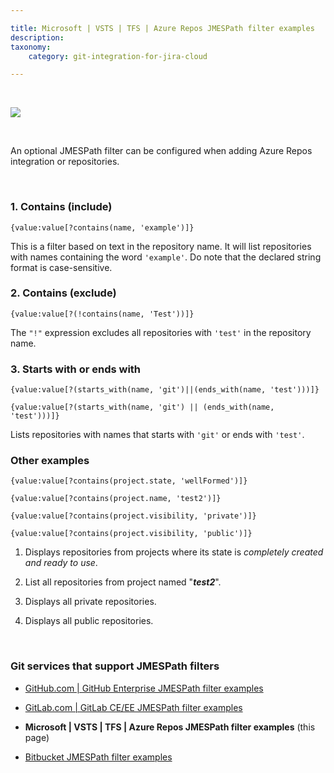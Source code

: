 ```yaml
---

title: Microsoft | VSTS | TFS | Azure Repos JMESPath filter examples
description:
taxonomy:
    category: git-integration-for-jira-cloud

---
```


&nbsp;

![](/wp-content/uploads/azure2-logo.png)

&nbsp;

An optional JMESPath filter can be configured when adding Azure Repos integration or repositories.

&nbsp;

### 1\. Contains (include)

`{value:value[?contains(name, 'example')]}`

This is a filter based on text in the repository name. It will list repositories with names containing the word `'example'`. Do note that the declared string format is case-sensitive.

### 2\. Contains (exclude)

`{value:value[?(!contains(name, 'Test'))]}`

The `"!"` expression excludes all repositories with `'test'` in the repository name.

### 3\. Starts with or ends with

`{value:value[?(starts_with(name, 'git')||(ends_with(name, 'test')))]}`

`{value:value[?(starts_with(name, 'git') || (ends_with(name, 'test')))]}`

Lists repositories with names that starts with `'git'` or ends with `'test'`.

### Other examples

`{value:value[?contains(project.state, 'wellFormed')]}`

`{value:value[?contains(project.name, 'test2')]}`

`{value:value[?contains(project.visibility, 'private')]}`

`{value:value[?contains(project.visibility, 'public')]}`

1.  Displays repositories from projects where its state is _completely created and ready to use_.

2.  List all repositories from project named "_**test2**_".

3.  Displays all private repositories.

4.  Displays all public repositories.

&nbsp;

### Git services that support JMESPath filters

*   [GitHub.com | GitHub Enterprise JMESPath filter examples](/git-integration-for-jira-cloud/github-com-github-enterprise-jmespath-filter-examples-gij-cloud)

*   [GitLab.com | GitLab CE/EE JMESPath filter examples](/git-integration-for-jira-cloud/gitlab-com-gitlab-ce-ee-jmespath-filter-examples-gij-cloud)

*   **Microsoft \| VSTS \| TFS \| Azure Repos JMESPath filter examples** (this page)

*   [Bitbucket JMESPath filter examples](/git-integration-for-jira-cloud/bitbucket-jmespath-filter-examples-gij-cloud)

